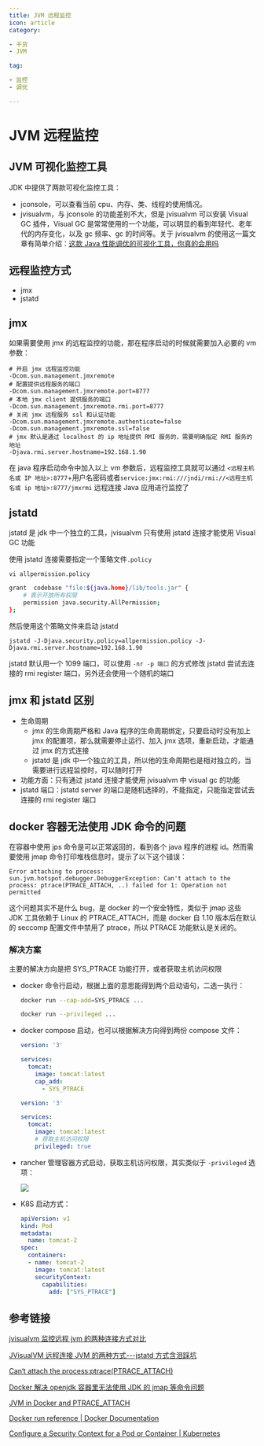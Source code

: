```yaml
---
title: JVM 远程监控
icon: article
category:

- 干货
- JVM

tag:

- 监控
- 调优

---
```


# JVM 远程监控

## JVM 可视化监控工具

JDK 中提供了两款可视化监控工具：

- jconsole，可以查看当前 cpu、内存、类、线程的使用情况。
- jvisualvm，与 jconsole 的功能差别不大，但是 jvisualvm 可以安装 Visual GC 插件，Visual GC 是常常使用的一个功能，可以明显的看到年轻代、老年代的内存变化，以及 gc 频率、gc 的时间等。关于 jvisualvm 的使用这一篇文章有简单介绍：[这款 Java 性能调优的可视化工具，你真的会用吗](https://mp.weixin.qq.com/s/tR6MzCg8lCC0vD6UtFu8LQ)

## 远程监控方式

- jmx
- jstatd

## jmx

如果需要使用 jmx 的远程监控的功能，那在程序启动的时候就需要加入必要的 vm 参数：

```
# 开启 jmx 远程监控功能
-Dcom.sun.management.jmxremote
# 配置提供远程服务的端口
-Dcom.sun.management.jmxremote.port=8777
# 本地 jmx client 提供服务的端口
-Dcom.sun.management.jmxremote.rmi.port=8777
# 关闭 jmx 远程服务 ssl 和认证功能
-Dcom.sun.management.jmxremote.authenticate=false
-Dcom.sun.management.jmxremote.ssl=false
# jmx 默认是通过 localhost 的 ip 地址提供 RMI 服务的，需要明确指定 RMI 服务的地址
-Djava.rmi.server.hostname=192.168.1.90
```

在 java 程序启动命令中加入以上 vm 参数后，远程监控工具就可以通过 `<远程主机名或 IP 地址>:8777`+用户名密码或者`service:jmx:rmi:///jndi/rmi://<远程主机名或 ip 地址>:8777/jmxrmi` 远程连接 Java 应用进行监控了

## jstatd

jstatd 是 jdk 中一个独立的工具，jvisualvm 只有使用 jstatd 连接才能使用 Visual GC 功能

使用 jstatd 连接需要指定一个策略文件`.policy`

`vi allpermission.policy`

```bash
grant  codebase "file:${java.home}/lib/tools.jar" {
	# 表示开放所有权限
	permission java.security.AllPermission;
};
```

然后使用这个策略文件来启动 jstatd

`jstatd -J-Djava.security.policy=allpermission.policy -J-Djava.rmi.server.hostname=192.168.1.90`

jstatd 默认用一个 1099 端口，可以使用 `-nr -p 端口` 的方式修改 jstatd 尝试去连接的 rmi register 端口，另外还会使用一个随机的端口

## jmx 和 jstatd 区别

- 生命周期
  - jmx 的生命周期严格和 Java 程序的生命周期绑定，只要启动时没有加上 jmx 的配置项，那么就需要停止运行、加入 jmx 选项，重新启动，才能通过 jmx 的方式连接
  - jstatd 是 jdk 中一个独立的工具，所以他的生命周期也是相对独立的，当需要进行远程监控时，可以随时打开
- 功能方面：只有通过 jstatd 连接才能使用 jvisualvm 中 visual gc 的功能
- jstatd 端口：jstatd server 的端口是随机选择的，不能指定，只能指定尝试去连接的 rmi register 端口

## docker 容器无法使用 JDK 命令的问题

在容器中使用 jps 命令是可以正常返回的，看到各个 java 程序的进程 id。然而需要使用 jmap 命令打印堆栈信息时，提示了以下这个错误：

```
Error attaching to process: sun.jvm.hotspot.debugger.DebuggerException: Can't attach to the process: ptrace(PTRACE_ATTACH, ..) failed for 1: Operation not permitted
```

这个问题其实不是什么 bug，是 docker 的一个安全特性，类似于 jmap 这些 JDK 工具依赖于 Linux 的 PTRACE_ATTACH，而是 docker 自 1.10 版本后在默认的 seccomp 配置文件中禁用了 ptrace，所以 PTRACE 功能默认是关闭的。

### 解决方案

主要的解决方向是把 SYS_PTRACE 功能打开，或者获取主机访问权限

- docker 命令行启动，根据上面的意思能得到两个启动语句，二选一执行：

  ```bash
  docker run --cap-add=SYS_PTRACE ...
  
  docker run --privileged ...
  ```

  

- docker compose 启动，也可以根据解决方向得到两份 compose 文件：

  ```yaml
  version: '3'
  
  services:
    tomcat:
      image: tomcat:latest
      cap_add:
        - SYS_PTRACE
  
  ```

  

  ```yaml
  version: '3'
  
  services:
    tomcat:
      image: tomcat:latest
      # 获取主机访问权限
      privileged: true
  
  ```

  

- rancher 管理容器方式启动，获取主机访问权限，其实类似于 `-privileged` 选项：

  ![](https://wingbun-notes-image.oss-cn-guangzhou.aliyuncs.com/images/20221212163918.png)

  

- K8S 启动方式：

  ```yaml
  apiVersion: v1
  kind: Pod
  metadata:
    name: tomcat-2
  spec:
    containers:
    - name: tomcat-2
      image: tomcat:latest
      securityContext:
        capabilities:
          add: ["SYS_PTRACE"]
  ```

## 参考链接

[jvisualvm 监控远程 jvm 的两种连接方式对比](https://www.jianshu.com/p/5a5972d821e1)

[JVisualVM 远程连接 JVM 的两种方式---jstatd 方式含泪踩坑](https://my.oschina.net/lik/blog/5583380)

[Can‘t attach the process:ptrace(PTRACE_ATTACH)](https://blog.51cto.com/u_12393361/5021517)

[Docker 解决 openjdk 容器里无法使用 JDK 的 jmap 等命令问题](https://www.jb51.net/article/201427.htm)

[JVM in Docker and PTRACE_ATTACH](https://jarekprzygodzki.wordpress.com/2016/12/19/jvm-in-docker-and-ptrace_attach/)

[Docker run reference | Docker Documentation](https://docs.docker.com/engine/reference/run/#runtime-privilege-and-linux-capabilities)

[Configure a Security Context for a Pod or Container | Kubernetes](https://kubernetes.io/docs/tasks/configure-pod-container/security-context/)
